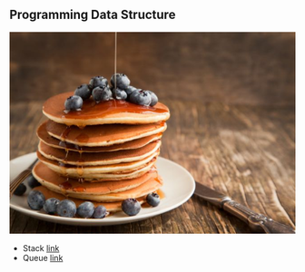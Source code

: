 ## Programming Data Structure
![Stack Image](images/pancakes-stack.jpeg)
- Stack [link](https://github.com/dchprojects/Swift_Data_Structure/blob/master/Swift_Data_Structure.playground/Sources/Stack.swift)
- Queue [link](https://github.com/dchprojects/Swift_Data_Structure/blob/master/Swift_Data_Structure.playground/Sources/Queue.swift)
